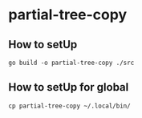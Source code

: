 # partial-tree-copy


## How to setUp

```shell
go build -o partial-tree-copy ./src
```

## How to setUp for global


```shell
cp partial-tree-copy ~/.local/bin/
```

